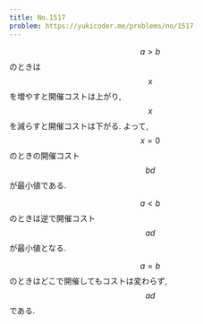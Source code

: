 ```yaml
---
title: No.1517
problem: https://yukicoder.me/problems/no/1517
---
```

$$ a \gt b $$ のときは $$ x $$ を増やすと開催コストは上がり, $$ x $$ を減らすと開催コストは下がる. よって, $$ x = 0 $$ のときの開催コスト $$ bd $$ が最小値である.

$$ a \lt b $$ のときは逆で開催コスト $$ ad $$ が最小値となる.

$$ a = b $$ のときはどこで開催してもコストは変わらず, $$ ad $$ である.

